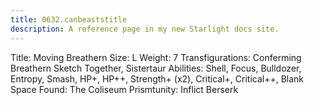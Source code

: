```yaml
---
title: 0632.canbeaststitle
description: A reference page in my new Starlight docs site.
---
```

Title: Moving Breathern 
Size: L
Weight: 7
Transfigurations: Conferming Breathern Sketch Together, Sistertaur
Abilities: Shell, Focus, Bulldozer, Entropy, Smash, HP+, HP++, Strength+ (x2), Critical+, Critical++, Blank Space
Found: The Coliseum
Prismtunity: Inflict Berserk